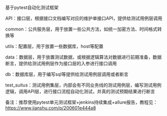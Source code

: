 基于pytest自动化测试框架

API：接口层，根据接口文档编写对应的维护单接口API，提供给测试用例层调用

common：公共服务层，用于放置一些公共方法，如统一加密方法、时间格式转换等

utils：配置层，用于放置一些数据库，host等配置

data：数据层，用于放置测试数据，或根据逻辑算法对数据进行前期准备，数据断言，提供给测试用例层作为接口层的入参进行接口调用

db：数据库层，用于编写sql等提供给测试用例层调用或者断言

test_suitus：测试用例集层，内部会有不同业务线的测试用例层，编写测试用例逻辑，调用API层，进行接口流程自动化测试，并真的测试预期结果进行断言



备注：推荐使用pytest单元测试框架+jenkins持续集成+allure报告，教程见：https://www.jianshu.com/p/200601e444a8